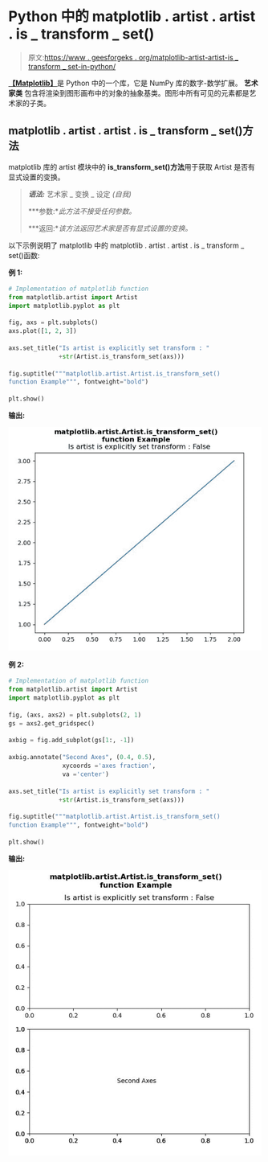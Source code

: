 # Python 中的 matplotlib . artist . artist . is _ transform _ set()

> 原文:[https://www . geesforgeks . org/matplotlib-artist-artist-is _ transform _ set-in-python/](https://www.geeksforgeeks.org/matplotlib-artist-artist-is_transform_set-in-python/)

[**【Matplotlib】**](https://www.geeksforgeeks.org/python-introduction-matplotlib/)是 Python 中的一个库，它是 NumPy 库的数字-数学扩展。 **艺术家类** 包含将渲染到图形画布中的对象的抽象基类。图形中所有可见的元素都是艺术家的子类。

## matplotlib . artist . artist . is _ transform _ set()方法

matplotlib 库的 artist 模块中的 **is_transform_set()方法**用于获取 Artist 是否有显式设置的变换。

> ***语法:*** 艺术家 _ 变换 _ 设定 *(自我)*
> 
> ***参数:**此方法不接受任何参数。*
> 
> ***返回:**该方法返回艺术家是否有显式设置的变换。*

以下示例说明了 matplotlib 中的 matplotlib . artist . artist . is _ transform _ set()函数:

**例 1:**

```py
# Implementation of matplotlib function
from matplotlib.artist import Artist 
import matplotlib.pyplot as plt 

fig, axs = plt.subplots() 
axs.plot([1, 2, 3]) 

axs.set_title("Is artist is explicitly set transform : "
              +str(Artist.is_transform_set(axs))) 

fig.suptitle("""matplotlib.artist.Artist.is_transform_set()
function Example""", fontweight="bold")

plt.show()
```

**输出:**

![](img/90af02da6009e918f8a02dd86b3b633b.png)

**例 2:**

```py
# Implementation of matplotlib function
from matplotlib.artist import Artist 
import matplotlib.pyplot as plt 

fig, (axs, axs2) = plt.subplots(2, 1) 
gs = axs2.get_gridspec() 

axbig = fig.add_subplot(gs[1:, -1]) 

axbig.annotate("Second Axes", (0.4, 0.5), 
               xycoords ='axes fraction', 
               va ='center') 

axs.set_title("Is artist is explicitly set transform : "
              +str(Artist.is_transform_set(axs))) 

fig.suptitle("""matplotlib.artist.Artist.is_transform_set()
function Example""", fontweight="bold")

plt.show()
```

**输出:**

![](img/0b1cf9846ccc1d07b82eb4800fb90138.png)